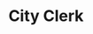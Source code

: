 ---
schema: default
title: City Clerk
description: >-
  The City Clerk supports the City Council, coordinates municipal elections, and
  manages the City's records management program.
logo: >-
  http://archive.sandiego.gov/communications/graphics/logos/cosd-logo-initials-full-color-72ppi.jpg
---